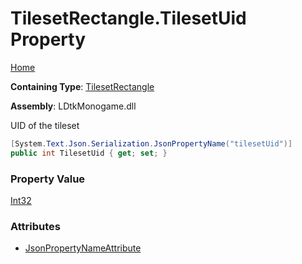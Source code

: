 # TilesetRectangle\.TilesetUid Property

[Home](../../../README.md)

**Containing Type**: [TilesetRectangle](../README.md)

**Assembly**: LDtkMonogame\.dll

  
 UID of the tileset 

```csharp
[System.Text.Json.Serialization.JsonPropertyName("tilesetUid")]
public int TilesetUid { get; set; }
```

### Property Value

[Int32](https://docs.microsoft.com/en-us/dotnet/api/system.int32)

### Attributes

* [JsonPropertyNameAttribute](https://docs.microsoft.com/en-us/dotnet/api/system.text.json.serialization.jsonpropertynameattribute)

